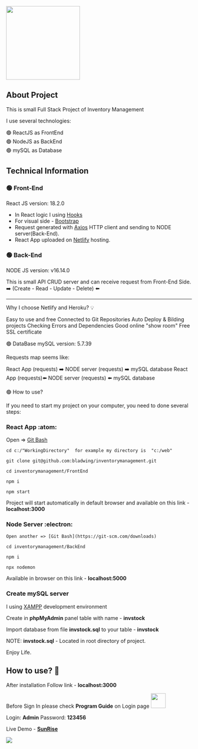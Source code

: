 <img src="https://i.imgur.com/jjpyI1O.png" width="200px">

## About Project




This is small Full Stack Project of Inventory Management

I use several technologies:

:green_circle: ReactJS as FrontEnd<br/>:green_circle: NodeJS as BackEnd<br/>:green_circle: mySQL as Database



## Technical Information


### :green_circle: Front-End 

React JS version: 18.2.0

- In React logic I using [Hooks](https://reactjs.org/docs/hooks-intro.html) 
- For visual side - [Bootstrap](https://getbootstrap.com/) 
- Request generated with [Axios](https://axios-http.com/docs/intro) HTTP client and sending to NODE server(Back-End).
- React App uploaded on [Netlify](https://productlistcrud.netlify.app/) hosting.


### :green_circle: Back-End

NODE JS version: v16.14.0

This is small API CRUD server and can receive request from Front-End Side. <br/>:arrow_right: (Create - Read - Update - Delete) 	:arrow_left:

---

Why I choose Netlify and Heroku? 💡

Easy to use and free
Connected to Git Repositories
Auto Deploy & Bilding projects
Checking Errors and Dependencies
Good online "show room"
Free SSL certificate


🟢 DataBase
mySQL version: 5.7.39

Requests map seems like:

React App (requests) ➡️ NODE server (requests) ➡️ mySQL database
React App (requests)⬅️ NODE server (requests) ⬅️ mySQL database


🟢 How to use?

If you need to start my project on your computer, you need to done several steps:

### React App :atom:

Open => [Git Bash](https://git-scm.com/downloads)

`cd c:/"WorkingDirectory"  for example my directory is  "c:/web"`


```
git clone git@github.com:bladwing/inventorymanagement.git

cd inventorymanagement/FrontEnd

npm i

npm start
```

Project will start automatically in default browser and available on this link - **localhost:3000**


### Node Server :electron:

```
Open another => [Git Bash](https://git-scm.com/downloads)

cd inventorymanagement/BackEnd

npm i

npx nodemon
```

Available in browser on this link - **localhost:5000**


### Create mySQL server 
I using [XAMPP](https://www.apachefriends.org/index.html) development environment

Create in **phpMyAdmin** panel table with name - **invstock**

Import database from file **invstock.sql** to your table - **invstock**

NOTE: **invstock.sql** - Located in root directory of project.

Enjoy Life.

## How to use? :underage:

After installation Follow link - **localhost:3000**

Before Sign In please check **Program Guide** on Login page <img src="https://i.imgur.com/gssN9xb.png" width="40" height="40" />


Login: **Admin**
Password: **123456**

Live Demo - **[SunRise](https://invmanagersite.netlify.com)**

![](https://i.imgur.com/KipcKmH.png)








